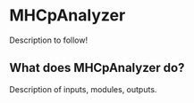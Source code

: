 # MHCpAnalyzer

Description to follow!

## What does MHCpAnalyzer do?

Description of inputs, modules, outputs.